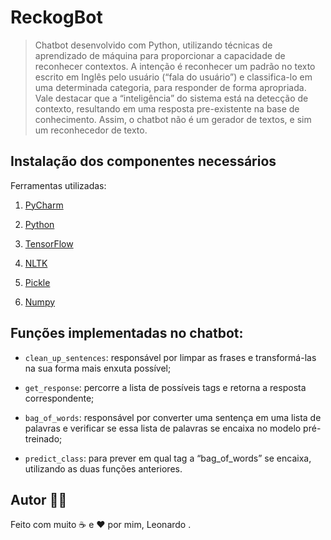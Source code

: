# ReckogBot
> Chatbot desenvolvido com Python, utilizando técnicas de aprendizado de máquina para proporcionar a capacidade de reconhecer contextos. A intenção é reconhecer um padrão no texto escrito em Inglês pelo usuário (“fala do usuário”) e classifica-lo em uma determinada categoria, para responder de forma apropriada. Vale destacar que a “inteligência” do sistema está na detecção de contexto, resultando em uma resposta pre-existente na base de conhecimento. Assim, o chatbot não é um gerador de textos, e sim um reconhecedor de texto.

## Instalação dos componentes necessários

Ferramentas utilizadas:

1. [PyCharm](https://www.jetbrains.com/pt-br/pycharm/download/#section=windows)

2. [Python](https://www.python.org/downloads/)

3. [TensorFlow](https://www.tensorflow.org/)

4. [NLTK](https://www.nltk.org/data.html)

5. [Pickle](https://docs.python.org/3/library/pickle.html)

6. [Numpy](https://numpy.org/)


## Funções implementadas no chatbot:


- `clean_up_sentences`: responsável por limpar as frases e transformá-las na sua forma mais enxuta possível;


- `get_response`: percorre a lista de possíveis tags e retorna a resposta correspondente;


- `bag_of_words`: responsável por converter uma sentença em uma lista de palavras e verificar se essa lista de palavras se encaixa no modelo pré-treinado;

- `predict_class`: para prever em qual tag a “bag_of_words” se encaixa, utilizando as duas funções anteriores.


## Autor 👦🏻

Feito com muito ☕ e ❤ por mim, Leonardo .